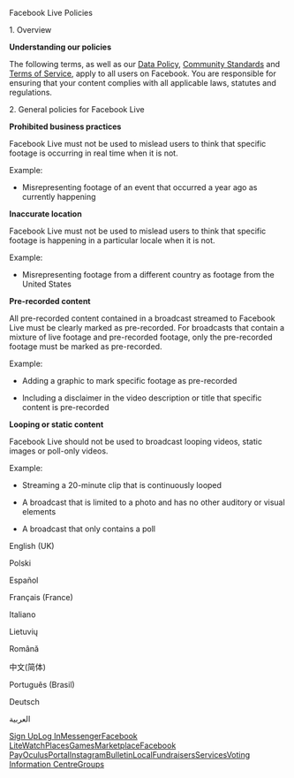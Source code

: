 Facebook Live Policies

1\. Overview

**Understanding our policies**

The following terms, as well as our [Data Policy](https://www.facebook.com/about/privacy/), [Community Standards](https://www.facebook.com/communitystandards/) and [Terms of Service](https://www.facebook.com/legal/terms), apply to all users on Facebook. You are responsible for ensuring that your content complies with all applicable laws, statutes and regulations.

2\. General policies for Facebook Live

**Prohibited business practices**

Facebook Live must not be used to mislead users to think that specific footage is occurring in real time when it is not.

Example:

*   Misrepresenting footage of an event that occurred a year ago as currently happening

**Inaccurate location**

Facebook Live must not be used to mislead users to think that specific footage is happening in a particular locale when it is not.

Example:

*   Misrepresenting footage from a different country as footage from the United States

**Pre-recorded content**

All pre-recorded content contained in a broadcast streamed to Facebook Live must be clearly marked as pre-recorded. For broadcasts that contain a mixture of live footage and pre-recorded footage, only the pre-recorded footage must be marked as pre-recorded.

Example:

*   Adding a graphic to mark specific footage as pre-recorded

*   Including a disclaimer in the video description or title that specific content is pre-recorded

**Looping or static content**

Facebook Live should not be used to broadcast looping videos, static images or poll-only videos.

Example:

*   Streaming a 20-minute clip that is continuously looped

*   A broadcast that is limited to a photo and has no other auditory or visual elements

*   A broadcast that only contains a poll

English (UK)

Polski

Español

Français (France)

Italiano

Lietuvių

Română

中文(简体)

Português (Brasil)

Deutsch

العربية

[Sign Up](https://www.facebook.com/reg/)[Log In](https://www.facebook.com/login/)[Messenger](https://l.facebook.com/l.php?u=https%3A%2F%2Fmessenger.com%2F&h=AT0JbB4QLnGhSTQ7cwcr2PY_YfWJ3R-w4Tyw56wSuAS-1ed3WowRxaN8UYk-IMn1NrKy5MBRvLvfJ5ar703D6ppSzG3QAWE_MAK7UAxwsWTga60QV4NQ1wmgcBN6EPvYf17DLr5oGQDcl9BFcdZHz7eBY1VxbcJixDkA8w)[Facebook Lite](https://www.facebook.com/lite/)[Watch](https://en-gb.facebook.com/watch/)[Places](https://www.facebook.com/places/)[Games](https://www.facebook.com/games/)[Marketplace](https://www.facebook.com/marketplace/)[Facebook Pay](https://pay.facebook.com/)[Oculus](https://l.facebook.com/l.php?u=https%3A%2F%2Fwww.oculus.com%2F&h=AT0JbB4QLnGhSTQ7cwcr2PY_YfWJ3R-w4Tyw56wSuAS-1ed3WowRxaN8UYk-IMn1NrKy5MBRvLvfJ5ar703D6ppSzG3QAWE_MAK7UAxwsWTga60QV4NQ1wmgcBN6EPvYf17DLr5oGQDcl9BFcdZHz7eBY1VxbcJixDkA8w)[Portal](https://portal.facebook.com/)[Instagram](https://l.facebook.com/l.php?u=https%3A%2F%2Fwww.instagram.com%2F&h=AT0JbB4QLnGhSTQ7cwcr2PY_YfWJ3R-w4Tyw56wSuAS-1ed3WowRxaN8UYk-IMn1NrKy5MBRvLvfJ5ar703D6ppSzG3QAWE_MAK7UAxwsWTga60QV4NQ1wmgcBN6EPvYf17DLr5oGQDcl9BFcdZHz7eBY1VxbcJixDkA8w)[Bulletin](https://www.bulletin.com/)[Local](https://www.facebook.com/local/lists/245019872666104/)[Fundraisers](https://www.facebook.com/fundraisers/)[Services](https://www.facebook.com/biz/directory/)[Voting Information Centre](https://www.facebook.com/votinginformationcenter/?entry_point=c2l0ZQ%3D%3D)[Groups](https://www.facebook.com/groups/explore/)